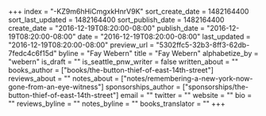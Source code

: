 +++
index = "-KZ9m6hHiCmgxkHnrV9K"
sort_create_date = 1482164400
sort_last_updated = 1482164400
sort_publish_date = 1482164400
create_date = "2016-12-19T08:20:00-08:00"
publish_date = "2016-12-19T08:20:00-08:00"
date = "2016-12-19T08:20:00-08:00"
last_updated = "2016-12-19T08:20:00-08:00"
preview_url = "5302ffc5-32b3-8ff3-62db-7fedc4c6f15d"
byline = "Fay Webern"
title = "Fay Webern"
alphabetize_by = "webern"
is_draft = ""
is_seattle_pnw_writer = false
written_about = ""
books_author = ["books/the-button-thief-of-east-14th-street"]
reviews_about = ""
notes_about = ["notes/remembering-a-new-york-now-gone-from-an-eye-witness"]
sponsorships_author = ["sponsorships/the-button-thief-of-east-14th-street"]
email = ""
twitter = ""
website = ""
bio = ""
reviews_byline = ""
notes_byline = ""
books_translator = ""
+++
